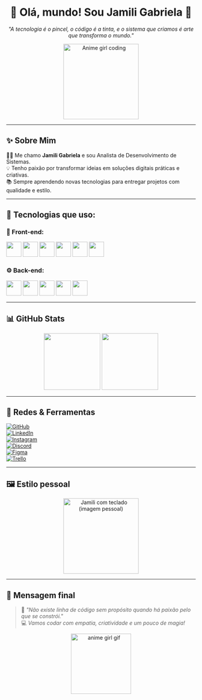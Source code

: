 <h1 align="center">🌸 Olá, mundo! Sou Jamili Gabriela 🌸</h1>
<p align="center"><em>"A tecnologia é o pincel, o código é a tinta, e o sistema que criamos é arte que transforma o mundo."</em></p>

<p align="center">
  <img src="https://media.tenor.com/3bNpJ9JKnz8AAAAC/coding-anime.gif" width="200" alt="Anime girl coding">
</p>

---

## ✨ Sobre Mim

👩‍💻 Me chamo **Jamili Gabriela** e sou Analista de Desenvolvimento de Sistemas.  
💡 Tenho paixão por transformar ideias em soluções digitais práticas e criativas.  
📚 Sempre aprendendo novas tecnologias para entregar projetos com qualidade e estilo.

---

## 💖 Tecnologias que uso:

### 🎨 Front-end:
<img src="https://cdn.jsdelivr.net/gh/devicons/devicon/icons/html5/html5-original.svg" width="40"/> 
<img src="https://cdn.jsdelivr.net/gh/devicons/devicon/icons/css3/css3-original.svg" width="40"/>
<img src="https://cdn.jsdelivr.net/gh/devicons/devicon/icons/javascript/javascript-original.svg" width="40"/>
<img src="https://cdn.jsdelivr.net/gh/devicons/devicon/icons/react/react-original.svg" width="40"/>
<img src="https://cdn.jsdelivr.net/gh/devicons/devicon/icons/angularjs/angularjs-original.svg" width="40"/>
<img src="https://cdn.jsdelivr.net/gh/devicons/devicon/icons/figma/figma-original.svg" width="40"/>

### ⚙️ Back-end:
<img src="https://cdn.jsdelivr.net/gh/devicons/devicon/icons/nodejs/nodejs-original.svg" width="40"/>
<img src="https://cdn.jsdelivr.net/gh/devicons/devicon/icons/csharp/csharp-original.svg" width="40"/>
<img src="https://cdn.jsdelivr.net/gh/devicons/devicon/icons/c/c-original.svg" width="40"/>
<img src="https://cdn.jsdelivr.net/gh/devicons/devicon/icons/sqlite/sqlite-original.svg" width="40"/>
<img src="https://cdn.jsdelivr.net/gh/devicons/devicon/icons/mysql/mysql-original.svg" width="40"/>

---

## 📊 GitHub Stats

<div align="center">
  <img height="150em" src="https://github-readme-stats.vercel.app/api?username=Jamilinha29&show_icons=true&theme=tokyonight&count_private=true"/>
  <img height="150em" src="https://github-readme-stats.vercel.app/api/top-langs/?username=Jamilinha29&layout=compact&langs_count=7&theme=tokyonight"/>
</div>

---

## 🔗 Redes & Ferramentas

[![GitHub](https://img.shields.io/badge/GitHub-Jamilinha29-181717?logo=github&style=for-the-badge)](https://github.com/Jamilinha29)  
[![LinkedIn](https://img.shields.io/badge/LinkedIn-Jamili%20Gabriela-blue?logo=linkedin&style=for-the-badge)](https://www.linkedin.com/in/jamili-gabriela-a296b62b7/)  
[![Instagram](https://img.shields.io/badge/Instagram-@jamili.gabriela-f06292?logo=instagram&style=for-the-badge)](https://www.instagram.com/)  
[![Discord](https://img.shields.io/badge/Discord-Jamili%230123-7289da?logo=discord&style=for-the-badge)](https://discord.com/users/)  
[![Figma](https://img.shields.io/badge/Figma-Designs-f24e1e?logo=figma&style=for-the-badge)](https://figma.com/)  
[![Trello](https://img.shields.io/badge/Trello-Organização-0079BF?logo=trello&style=for-the-badge)](https://trello.com/)

---

## 🖼️ Estilo pessoal

<p align="center">
  <img src="https://raw.githubusercontent.com/Jamilinha29/Jamilinha29/main/imagem-do-perfil.png" width="200" alt="Jamili com teclado (imagem pessoal)">
</p>

---

## 💌 Mensagem final

> 🌟 *"Não existe linha de código sem propósito quando há paixão pelo que se constrói."*  
> 💻 *Vamos codar com empatia, criatividade e um pouco de magia!*

<p align="center">
  <img src="https://media.tenor.com/XiYuDJe2qIoAAAAC/sailor-moon.gif" width="160" alt="anime girl gif">
</p>
